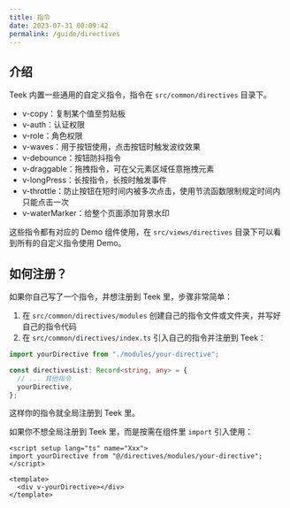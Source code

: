 ```yaml
---
title: 指令
date: 2023-07-31 00:09:42
permalink: /guide/directives
---
```


## 介绍

Teek 内置一些通用的自定义指令，指令在 `src/common/directives` 目录下。

- v-copy：复制某个值至剪贴板
- v-auth：认证权限
- v-role：角色权限
- v-waves：用于按钮使用，点击按钮时触发波纹效果
- v-debounce：按钮防抖指令
- v-draggable：拖拽指令，可在父元素区域任意拖拽元素
- v-longPress：长按指令，长按时触发事件
- v-throttle：防止按钮在短时间内被多次点击，使用节流函数限制规定时间内只能点击一次
- v-waterMarker：给整个页面添加背景水印

这些指令都有对应的 Demo 组件使用，在 `src/views/directives` 目录下可以看到所有的自定义指令使用 Demo。

## 如何注册？

如果你自己写了一个指令，并想注册到 Teek 里，步骤非常简单：

1. 在 `src/common/directives/modules` 创建自己的指令文件或文件夹，并写好自己的指令代码
2. 在 `src/common/directives/index.ts` 引入自己的指令并注册到 Teek：

```ts
import yourDirective from "./modules/your-directive";

const directivesList: Record<string, any> = {
  // ... 其他指令
  yourDirective,
};
```

这样你的指令就全局注册到 Teek 里。

如果你不想全局注册到 Teek 里，而是按需在组件里 `import` 引入使用：

```vue
<script setup lang="ts" name="Xxx">
import yourDirective from "@/directives/modules/your-directive";
</script>

<template>
  <div v-yourDirective></div>
</template>
```
